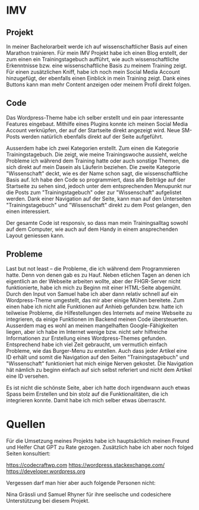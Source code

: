 # IMV

## Projekt

In meiner Bachelorarbeit werde ich auf wissenschaftlicher Basis auf einen Marathon trainieren. Für mein IMV Projekt habe ich einen Blog erstellt, der zum einen ein Trainingstagebuch aufführt, wie auch wissenschaftliche Erkenntnisse bzw. eine wissenschaftliche Basis zu meinem Training zeigt. Für einen zusätzlichen Kniff, habe ich noch mein Social Media Account hinzugefügt, der ebenfalls einen Einblick in mein Training zeigt. Dank eines Buttons kann man mehr Content anzeigen oder meinem Profil direkt folgen.

## Code

Das Wordpress-Theme habe ich selber erstellt und ein paar interessante Features eingebaut. Mithilfe eines Plugins konnte ich meinen Social Media Account verknüpfen, der auf der Startseite direkt angezeigt wird. Neue SM-Posts werden natürlich ebenfalls direkt auf der Seite aufgeführt.

Ausserdem habe ich zwei Kategorien erstellt. Zum einen die Kategorie Trainingstagebuch. Die zeigt, wie meine Trainingswoche aussieht, welche Probleme ich während dem Training hatte oder auch sonstige Themen, die sich direkt auf mein Dasein als Läuferin beziehen. 
Die zweite Kategorie "Wissenschaft" deckt, wie es der Name schon sagt, die wissenschaftliche Basis auf. Ich habe den Code so programmiert, dass alle Beiträge auf der Startseite zu sehen sind, jedoch unter dem entsprechenden Menupunkt nur die Posts zum "Trainingstagebuch" oder zur "Wissenschaft" aufgelistet werden. 
Dank einer Navigation auf der Seite, kann man auf den Unterseiten "Trainingstagebuch" und "Wissenschaft" direkt zu dem Post gelangen, den einen interessiert. 

Der gesamte Code ist responsiv, so dass man mein Trainingsalltag sowohl auf dem Computer, wie auch auf dem Handy in einem ansprechenden Layout geniessen kann. 

## Probleme
Last but not least – die Probleme, die ich während dem Programmieren hatte. Denn von denen gab es zu Hauf. Neben etlichen Tagen an denen ich eigentlich an der Webseite arbeiten wollte, aber der FHGR-Server nicht funktionierte, habe ich mich zu Beginn mit einer HTML-Seite abgemüht. Durch den Input von Samuel habe ich aber dann relativ schnell auf ein Wordpress-Theme umgestellt, das mir aber einige Mühen bereitete. Zum einen habe ich nicht alle Funktionen auf Anhieb gefunden bzw. hatte ich teilweise Probleme, die Hilfestellungen des Internets auf meine Webseite zu integrieren, da einige Funktionen im Backend meinen Code übersteuerten. Ausserdem mag es wohl an meinen mangelhaften Google-Fähigkeiten liegen, aber ich habe im Internet wenige bzw. nicht sehr hilfreiche Informationen zur Erstellung eines Wordpress-Themes gefunden. Entsprechend habe ich viel Zeit gebraucht, um vermutlich einfach Probleme, wie das Burger-Menu zu erstellen. Auch dass jeder Artikel eine ID erhält und somit die Navigation auf den Seiten "Trainingstagebuch" und "Wissenschaft" funktioniert hat mich einige Nerven gekostet. Die Navigation hät nämlich zu beginn einfach auf sich selbst referiert und nicht dem Artikel eine ID versehen.

Es ist nicht die schönste Seite, aber ich hatte doch irgendwann auch etwas Spass beim Erstellen und bin stolz auf die Funktionalitäten, die ich integrieren konnte. Damit habe ich mich selber etwas überrascht. 

# Quellen
Für die Umsetzung meines Projekts habe ich hauptsächlich meinen Freund und Helfer Chat GPT zu Rate gezogen. Zusätzlich habe ich aber noch folged Seiten konsultiert:

https://codecraftwp.com
https://wordpress.stackexchange.com/
https://developer.wordpress.org

Vergessen darf man hier aber auch folgende Personen nicht:

Nina Grässli und Samuel Rhyner für ihre seelische und codesichere Unterstützung bei diesem Projekt.

